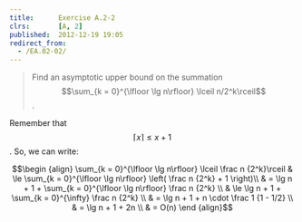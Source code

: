 ```yaml
---
title:      Exercise A.2-2
clrs:       [A, 2]
published:  2012-12-19 19:05
redirect_from:
  - /EA.02-02/
---
```


>Find an asymptotic upper bound on the summation $$\sum_{k = 0}^{\lfloor \lg n\rfloor} \lceil n/2^k\rceil$$.

Remember that $$\lceil x \rceil \le x + 1$$.
So, we can write:

$$\begin {align}
\sum_{k = 0}^{\lfloor \lg n\rfloor} \lceil \frac n {2^k}\rceil
& \le \sum_{k = 0}^{\lfloor \lg n\rfloor} \left( \frac n {2^k} + 1 \right)\\
& = \lg n + 1 + \sum_{k = 0}^{\lfloor \lg n\rfloor} \frac n {2^k} \\
& \le \lg n + 1 + \sum_{k = 0}^{\infty} \frac n {2^k} \\
& = \lg n + 1 + n \cdot \frac 1 {1 - 1/2} \\
& = \lg n + 1 + 2n \\
& = O(n)
\end {align}$$